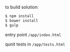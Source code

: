 to build solution:

```bash
$ npm install
$ bower install
$ gulp
```
entry point `/app/index.html`

qunit tests in `/app/tests.html` 